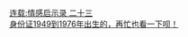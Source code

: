   
[连载:情感启示录 二十三](http://www.dianyue.me/archives/579/73ypgt1ysjjc2nfe/)  
[身份证1949到1976年出生的，再忙也看一下呗！](http://www.dianyue.me/archives/628/rkhj3feu698uvskt/)
